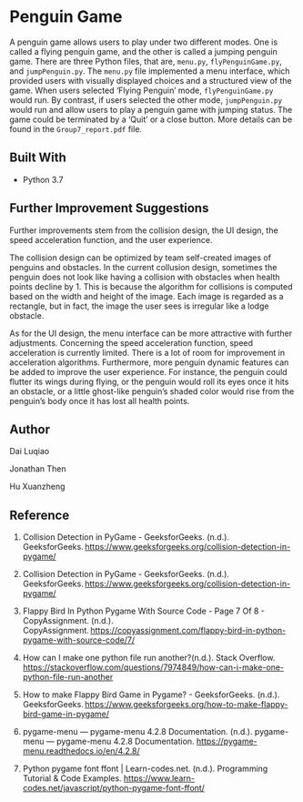 # Penguin Game 
A penguin game allows users to play under two different modes. One is called a flying penguin game, and the other is called
a jumping penguin game. There are three Python files, that are, `menu.py`, `flyPenguinGame.py`, and `jumpPenguin.py`. The 
`menu.py` file implemented a menu interface, which provided users with visually displayed choices and a structured view 
of the game. When users selected ‘Flying Penguin’ mode, `flyPenguinGame.py` would run. By contrast, if users selected the 
other mode, `jumpPenguin.py` would run and allow users to play a penguin game with jumping status. The game could be 
terminated by a ‘Quit’ or a close button. More details can be found in the `Group7_report.pdf` file.



## Built With
* Python 3.7


## Further Improvement Suggestions 
Further improvements stem from the collision design, the UI design, the speed acceleration function, and the user experience. 

The collision design can be optimized by team self-created images of penguins and obstacles. In the current collusion design, 
sometimes the penguin does not look like having a collision with obstacles when health points decline by 1. This is because 
the algorithm for collisions is computed based on the width and height of the image. Each image is regarded as a rectangle, 
but in fact, the image the user sees is irregular like a lodge obstacle. 

As for the UI design, the menu interface can be more attractive with further adjustments. Concerning the speed acceleration 
function, speed acceleration is currently limited. There is a lot of room for improvement in acceleration algorithms. 
Furthermore, more penguin dynamic features can be added to improve the user experience. For instance, the penguin could 
flutter its wings during flying, or the penguin would roll its eyes once it hits an obstacle, or a little ghost-like 
penguin’s shaded color would rise from the penguin’s body once it has lost all health points. 


## Author

Dai Luqiao

Jonathan Then

Hu Xuanzheng


## Reference 
1. Collision Detection in PyGame - GeeksforGeeks. (n.d.). GeeksforGeeks. https://www.geeksforgeeks.org/collision-detection-in-pygame/ 
 
2. Collision Detection in PyGame - GeeksforGeeks. (n.d.). GeeksforGeeks. https://www.geeksforgeeks.org/collision-detection-in-pygame/ 
 
3. Flappy Bird In Python Pygame With Source Code - Page 7 Of 8 - CopyAssignment. (n.d.). CopyAssignment. https://copyassignment.com/flappy-bird-in-python-pygame-with-source-code/7/ 

4. How can I make one python file run another?(n.d.). Stack 
Overflow. https://stackoverflow.com/questions/7974849/how-can-i-make-one-python-file-run-another 

5. How to make Flappy Bird Game in Pygame? - GeeksforGeeks. (n.d.). GeeksforGeeks. https://www.geeksforgeeks.org/how-to-make-flappy-bird-game-in-pygame/ 

6. pygame-menu — pygame-menu 4.2.8 Documentation. (n.d.). pygame-menu — pygame-menu 4.2.8 Documentation. https://pygame-menu.readthedocs.io/en/4.2.8/

7. Python pygame font ffont | Learn-codes.net. (n.d.). Programming Tutorial & Code Examples. https://www.learn-codes.net/javascript/python-pygame-font-ffont/

